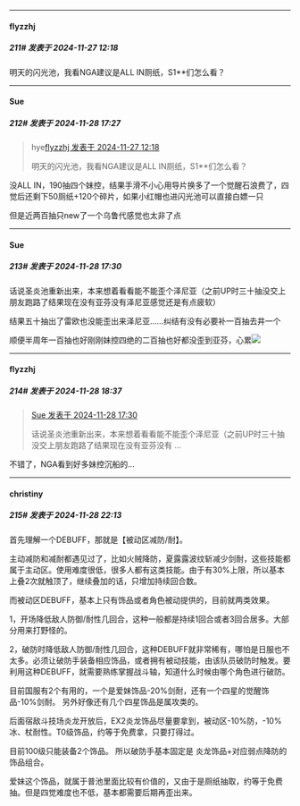 ﻿
*****

####  flyzzhj  
##### 211#       发表于 2024-11-27 12:18

明天的闪光池，我看NGA建议是ALL IN厕纸，S1**们怎么看？


*****

####  Sue  
##### 212#       发表于 2024-11-28 17:27

<blockquote>hye<a href="httphttps://bbs.saraba1st.com/2b/forum.php?mod=redirect&amp;goto=findpost&amp;pid=66785126&amp;ptid=2175349" target="_blank">flyzzhj 发表于 2024-11-27 12:18</a>

明天的闪光池，我看NGA建议是ALL IN厕纸，S1**们怎么看？</blockquote>
没ALL IN，190抽四个妹控，结果手滑不小心用导片换多了一个觉醒石浪费了，四觉后还剩下50厕纸+120个碎片，如果小红帽也进闪光池可以直接白嫖一只

但是近两百抽只new了一个乌鲁代感觉也太非了点


*****

####  Sue  
##### 213#       发表于 2024-11-28 17:30

话说圣炎池重新出来，本来想着看看能不能歪个泽尼亚（之前UP时三十抽没交上朋友跑路了结果现在没有亚芬没有泽尼亚感觉还是有点疲软）

结果五十抽出了雷欧也没能歪出来泽尼亚……纠结有没有必要补一百抽去井一个

顺便半周年一百抽也好刚刚妹控四绝的二百抽也好都没歪到亚芬，心累<img src="https://static.saraba1st.com/image/smiley/face2017/001.png" referrerpolicy="no-referrer">


*****

####  flyzzhj  
##### 214#       发表于 2024-11-28 18:37

<blockquote><a href="httphttps://bbs.saraba1st.com/2b/forum.php?mod=redirect&amp;goto=findpost&amp;pid=66794801&amp;ptid=2175349" target="_blank">Sue 发表于 2024-11-28 17:30</a>

话说圣炎池重新出来，本来想着看看能不能歪个泽尼亚（之前UP时三十抽没交上朋友跑路了结果现在没有亚芬没有 ...</blockquote>
不错了，NGA看到好多妹控沉船的...


*****

####  christiny  
##### 215#       发表于 2024-11-28 22:13

首先理解一个DEBUFF，那就是【被动区减防/耐】。

主动减防和减耐都遇见过了，比如火贼降防，夏露露波纹斩减少剑耐，这些技能都属于主动区。使用难度很低，很多人都有这类技能。由于有30%上限，所以基本上叠2次就触顶了，继续叠加的话，只增加持续回合数。

而被动区DEBUFF，基本上只有饰品或者角色被动提供的，目前就两类效果。 

1，开场降低敌人防御/耐性几回合，这种一般都是持续1回合或者3回合居多。大部分用来打野怪的。

2，破防时降低敌人防御/耐性几回合，这种DEBUFF就非常稀有，哪怕是日服也不太多。必须让破防手装备相应饰品，或者拥有被动技能，由该队员破防时触发。要利用这种DEBUFF，就需要熟练掌握战斗轴，知道什么时候由哪个角色进行破防。

目前国服有2个有用的，一个是爱妹饰品-20%剑耐，还有一个四星的觉醒饰品-10%剑耐。 另外好像还有几个四星饰品是属攻类的。

后面宿敌斗技场炎龙开放后，EX2炎龙饰品尽量要拿到，被动区-10%防，-10%冰、杖耐性。T0级饰品，约等于免费拿，只要打得过。

目前100级只能装备2个饰品。 所以破防手基本固定是 炎龙饰品+对应弱点降防的饰品组合。

爱妹这个饰品，就属于普池里面比较有价值的，又由于是厕纸抽取，约等于免费抽。但是四觉难度也不低，基本都需要后期再歪出来。

